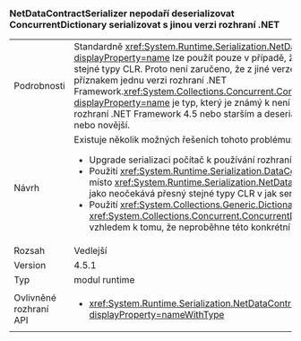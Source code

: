 ### <a name="netdatacontractserializer-fails-to-deserialize-a-concurrentdictionary-serialized-with-a-different-net-version"></a>NetDataContractSerializer nepodaří deserializovat ConcurrentDictionary serializovat s jinou verzi rozhraní .NET

|   |   |
|---|---|
|Podrobnosti|Standardně <xref:System.Runtime.Serialization.NetDataContractSerializer?displayProperty=name> lze použít pouze v případě, že jak serializaci a deserializaci končí sdílet stejné typy CLR. Proto není zaručeno, že z jiné verze lze deserializovat objekt serializovat s příznakem jednu verzi rozhraní .NET Framework.<xref:System.Collections.Concurrent.ConcurrentDictionary%602?displayProperty=name> je typ, který je známý k není k deserializaci správně, pokud serializovat v rozhraní .NET Framework 4.5 nebo starším a deserializovat s rozhraním .NET Framework 4.5.1 nebo novější.|
|Návrh|Existuje několik možných řešeních tohoto problému:<ul><li>Upgrade serializaci počítač k používání rozhraní .NET Framework 4.5.1, také.</li><li>Použití <xref:System.Runtime.Serialization.DataContractSerializer?displayProperty=name> místo <xref:System.Runtime.Serialization.NetDataContractSerializer?displayProperty=name> jako neočekává přesný stejné typy CLR v jak serializaci a deserializaci elementy end.</li><li>Použití <xref:System.Collections.Generic.Dictionary%602?displayProperty=name> místo <xref:System.Collections.Concurrent.ConcurrentDictionary%602?displayProperty=name> vzhledem k tomu, že neproběhne této konkrétní 4.5 -&gt;rozdělit 4.5.1.</li></ul>|
|Rozsah|Vedlejší|
|Version|4.5.1|
|Typ|modul runtime|
|Ovlivněné rozhraní API|<ul><li><xref:System.Runtime.Serialization.NetDataContractSerializer.Deserialize(System.IO.Stream)?displayProperty=nameWithType></li></ul>|

